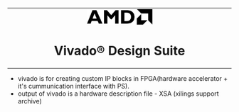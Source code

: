 <table class="sphinxhide" width="100%">
 <tr>
   <td align="center"><img src="https://raw.githubusercontent.com/Xilinx/Image-Collateral/main/xilinx-logo.png" width="30%"/><h1>Vivado® Design Suite</h1>  </td>
 </tr>
</table>

- vivado is for creating custom IP blocks in FPGA(hardware accelerator + it's cummunication interface with PS).
- output of vivado is a hardware description file - XSA (xilings support archive)
